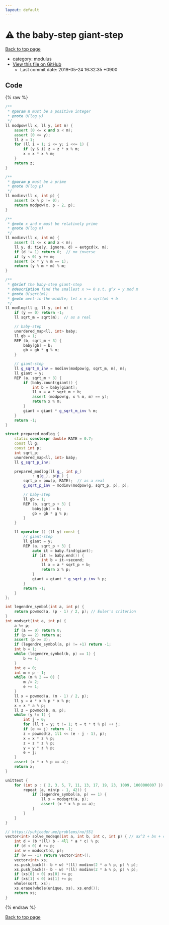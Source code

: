 ```yaml
---
layout: default
---
```


<!-- mathjax config similar to math.stackexchange -->
<script type="text/javascript" async
  src="https://cdnjs.cloudflare.com/ajax/libs/mathjax/2.7.5/MathJax.js?config=TeX-MML-AM_CHTML">
</script>
<script type="text/x-mathjax-config">
  MathJax.Hub.Config({
    TeX: { equationNumbers: { autoNumber: "AMS" }},
    tex2jax: {
      inlineMath: [ ['$','$'] ],
      processEscapes: true
    },
    "HTML-CSS": { matchFontHeight: false },
    displayAlign: "left",
    displayIndent: "2em"
  });
</script>

<script type="text/javascript" src="https://cdnjs.cloudflare.com/ajax/libs/jquery/3.4.1/jquery.min.js"></script>
<script src="https://cdn.jsdelivr.net/npm/jquery-balloon-js@1.1.2/jquery.balloon.min.js" integrity="sha256-ZEYs9VrgAeNuPvs15E39OsyOJaIkXEEt10fzxJ20+2I=" crossorigin="anonymous"></script>
<script type="text/javascript" src="../../assets/js/copy-button.js"></script>
<link rel="stylesheet" href="../../assets/css/copy-button.css" />


# :warning: the baby-step giant-step
<a href="../../index.html">Back to top page</a>

* category: modulus
* <a href="{{ site.github.repository_url }}/blob/master/modulus/powmod.inc.cpp">View this file on GitHub</a>
    - Last commit date: 2019-05-24 16:32:35 +0900




## Code
{% raw %}
```cpp
/**
 * @param m must be a positive integer
 * @note O(log y)
 */
ll modpow(ll x, ll y, int m) {
    assert (0 <= x and x < m);
    assert (0 <= y);
    ll z = 1;
    for (ll i = 1; i <= y; i <<= 1) {
        if (y & i) z = z * x % m;
        x = x * x % m;
    }
    return z;
}

/**
 * @param p must be a prime
 * @note O(log p)
 */
ll modinv(ll x, int p) {
    assert (x % p != 0);
    return modpow(x, p - 2, p);
}

/**
 * @note x and m must be relatively prime
 * @note O(log m)
 */
ll modinv(ll x, int m) {
    assert (1 <= x and x < m);
    ll y, d; tie(y, ignore, d) = extgcd(x, m);
    if (d != 1) return 0;  // no inverse
    if (y < 0) y += m;
    assert (x * y % m == 1);
    return (y % m + m) % m;
}

/**
 * @brief the baby-step giant-step
 * @description find the smallest x >= 0 s.t. g^x = y mod m
 * @note O(sqrt(m))
 * @note meet-in-the-middle; let x = a sqrt(m) + b
 */
ll modlog(ll g, ll y, int m) {
    if (y == 0) return -1;
    ll sqrt_m = sqrt(m);  // as a real

    // baby-step
    unordered_map<ll, int> baby;
    ll gb = 1;
    REP (b, sqrt_m + 3) {
        baby[gb] = b;
        gb = gb * g % m;
    }

    // giant-step
    ll g_sqrt_m_inv = modinv(modpow(g, sqrt_m, m), m);
    ll giant = y;
    REP (a, sqrt_m + 3) {
        if (baby.count(giant)) {
            int b = baby[giant];
            ll x = a * sqrt_m + b;
            assert (modpow(g, x % m, m) == y);
            return x % m;
        }
        giant = giant * g_sqrt_m_inv % m;
    }
    return -1;
}

struct prepared_modlog {
    static constexpr double RATE = 0.7;
    const ll g;
    const int p;
    int sqrt_p;
    unordered_map<ll, int> baby;
    ll g_sqrt_p_inv;

    prepared_modlog(ll g_, int p_)
            : g(g_), p(p_) {
        sqrt_p = pow(p, RATE);  // as a real
        g_sqrt_p_inv = modinv(modpow(g, sqrt_p, p), p);

        // baby-step
        ll gb = 1;
        REP (b, sqrt_p + 3) {
            baby[gb] = b;
            gb = gb * g % p;
        }
    }

    ll operator () (ll y) const {
        // giant-step
        ll giant = y;
        REP (a, sqrt_p + 3) {
            auto it = baby.find(giant);
            if (it != baby.end()) {
                int b = it->second;
                ll x = a * sqrt_p + b;
                return x % p;
            }
            giant = giant * g_sqrt_p_inv % p;
        }
        return -1;
    }
};

int legendre_symbol(int a, int p) {
    return powmod(a, (p - 1) / 2, p); // Euler's criterion
}
int modsqrt(int a, int p) {
    a %= p;
    if (a == 0) return 0;
    if (p == 2) return a;
    assert (p >= 3);
    if (legendre_symbol(a, p) != +1) return -1;
    int b = 1;
    while (legendre_symbol(b, p) == 1) {
        b += 1;
    }
    int e = 0;
    int m = p - 1;
    while (m % 2 == 0) {
        m /= 2;
        e += 1;
    }
    ll x = powmod(a, (m - 1) / 2, p);
    ll y = a * x % p * x % p;
    x = x * a % p;
    ll z = powmod(b, m, p);
    while (y != 1) {
        int j = 0;
        for (ll t = y; t != 1; t = t * t % p) ++ j;
        if (e <= j) return -1;
        z = powmod(z, 1ll << (e - j - 1), p);
        x = x * z % p;
        z = z * z % p;
        y = y * z % p;
        e = j;
    }
    assert (x * x % p == a);
    return x;
}

unittest {
    for (int p : { 2, 3, 5, 7, 11, 13, 17, 19, 23, 1009, 1000000007 }) {
        repeat (a, min(p - 1, 42)) {
            if (legendre_symbol(a, p) == 1) {
                ll x = modsqrt(a, p);
                assert (x * x % p == a);
            }
        }
    }
}

// https://yukicoder.me/problems/no/551
vector<int> solve_modeqn(int a, int b, int c, int p) { // ax^2 + bx + c = 0 mod p
    int d = (b *(ll) b - 4ll * a * c) % p;
    if (d < 0) d += p;
    int w = modsqrt(d, p);
    if (w == -1) return vector<int>();
    vector<int> xs;
    xs.push_back((- b + w) *(ll) modinv(2 * a % p, p) % p);
    xs.push_back((- b - w) *(ll) modinv(2 * a % p, p) % p);
    if (xs[0] < 0) xs[0] += p;
    if (xs[1] < 0) xs[1] += p;
    whole(sort, xs);
    xs.erase(whole(unique, xs), xs.end());
    return xs;
}


```
{% endraw %}

<a href="../../index.html">Back to top page</a>

